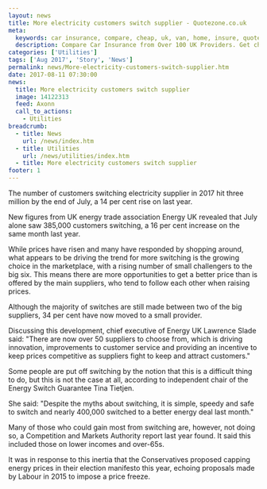 ```yaml
---
layout: news
title: More electricity customers switch supplier - Quotezone.co.uk
meta:
  keywords: car insurance, compare, cheap, uk, van, home, insure, quotes, online, comparison, bike, loans, life
  description: Compare Car Insurance from Over 100 UK Providers. Get cheap quotes online now using our fast, free, secure comparison site
categories: ['Utilities']
tags: ['Aug 2017', 'Story', 'News']
permalink: news/More-electricity-customers-switch-supplier.htm
date: 2017-08-11 07:30:00
news:
  title: More electricity customers switch supplier
  image: 14122313
  feed: Axonn
  call_to_actions:
    - Utilities
breadcrumb:
  - title: News
    url: /news/index.htm
  - title: Utilities
    url: /news/utilities/index.htm
  - title: More electricity customers switch supplier
footer: 1
---
```


The number of customers switching electricity supplier in 2017 hit three million by the end of July, a 14 per cent rise on last year.

New figures from UK energy trade association Energy UK revealed that July alone saw 385,000 customers switching, a 16 per cent increase on the same month last year.&nbsp;

While prices have risen and many have responded by shopping around, what appears to be driving the trend for more switching is the growing choice in the marketplace, with a rising number of small challengers to the big six. This means there are more opportunities to get a better price than is offered by the main suppliers, who tend to follow each other when raising prices.&nbsp;

Although the majority of switches are still made between two of the big suppliers, 34 per cent have now moved to a small provider.

Discussing this development, chief executive of Energy UK Lawrence Slade said: &quot;There are now over 50 suppliers to choose from, which is driving innovation, improvements to customer service and providing an incentive to keep prices competitive as suppliers fight to keep and attract customers.&quot;

Some people are put off switching by the notion that this is a difficult thing to do, but this is not the case at all, according to independent chair of the Energy Switch Guarantee Tina Tietjen.

She said: &quot;Despite the myths about switching, it is simple, speedy and safe to switch and nearly 400,000 switched to a better energy deal last month.&quot;

Many of those who could gain most from switching are, however, not doing so, a Competition and Markets Authority report last year found. It said this included those on lower incomes and over-65s.&nbsp;

It was in response to this inertia that the Conservatives proposed capping energy prices in their election manifesto this year, echoing proposals made by Labour in 2015 to impose a price freeze.
